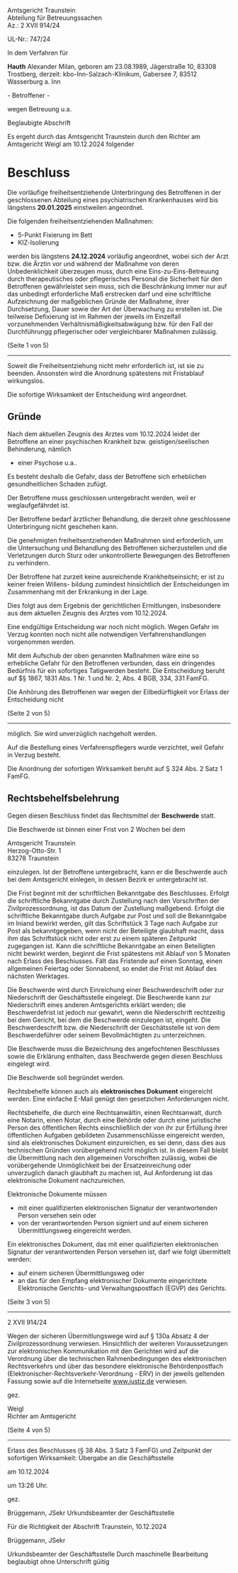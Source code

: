 Amtsgericht Traunstein  
Abteilung für Betreuungssachen  
Az.: 2 XVII 914/24

UL-Nr.: 747/24

In dem Verfahren für

**Hauth** Alexander Milan, geboren am 23.08.1989, Jägerstraße 10, 83308 Trostberg, derzeit:
kbo-Inn-Salzach-Klinikum, Gabersee 7, 83512 Wasserburg a. Inn

\- Betroffener -

wegen Betreuung u.a.

Beglaubigte Abschrift

Es ergeht durch das Amtsgericht Traunstein durch den Richter am Amtsgericht Weigl am
10.12.2024 folgender

# Beschluss

Die vorläufige freiheitsentziehende Unterbringung des Betroffenen in der geschlossenen Abteilung
eines psychiatrischen Krankenhauses wird bis längstens **20.01.2025** einstweilen angeordnet.

Die folgenden freiheitsentziehenden Maßnahmen:

- 5-Punkt Fixierung im Bett
- KIZ-lsolierung

werden bis längstens **24.12.2024** vorläufig angeordnet, wobei sich der Arzt bzw. die Ärztin vor
und während der Maßnahme von deren Unbedenklichkeit überzeugen muss, durch eine
Eins-zu-Eins-Betreuung durch therapeutisches oder pflegerisches Personal die Sicherheit für
den Betroffenen gewährleistet sein muss, sich die Beschränkung immer nur auf das unbedingt
erforderliche Maß erstrecken darf und eine schriftliche Aufzeichnung der maßgeblichen Gründe
der Maßnahme, ihrer Durchsetzung, Dauer sowie der Art der Überwachung zu erstellen ist. Die
teilweise Defixierung ist im Rahmen der jeweils im Einzelfall vorzunehmenden Verhältnismäßigkeitsabwägung bzw. für den Fall der Durchführungg pflegerischer oder vergleichbarer Maßnahmen zulässig.

(Seite 1 von 5)

----

Soweit die Freiheitsentziehung nicht mehr erforderlich ist, ist sie zu beenden. Ansonsten wird die Anordnung spätestens mit Fristablauf wirkungslos.

Die sofortige Wirksamkeit der Entscheidung wird angeordnet.

## Gründe

Nach dem aktuellen Zeugnis des Arztes vom 10.12.2024 leidet der Betroffene an einer psychischen Krankheit bzw. geistigen/seelischen Behinderung, nämlich

- einer Psychose u.a..

Es besteht deshalb die Gefahr, dass der Betroffene sich erheblichen gesundheitlichen Schaden zufügt.

<!--
suizidgefahr und schutzhaft.
aber ich habe ein recht auf suizid.
ärzte dürfen nicht
mich zwingen zum weiterleben.
-->

Der Betroffene muss geschlossen untergebracht werden, weil er weglaufgefährdet ist.

Der Betroffene bedarf ärztlicher Behandlung, die derzeit ohne geschlossene Unterbringung nicht
geschehen kann.

Die genehmigten freiheitsentziehenden Maßnahmen sind erforderlich, um die Untersuchung und
Behandlung des Betroffenen sicherzustellen und die Verletzungen durch Sturz oder unkontrollierte Bewegungen des Betroffenen zu verhindern.

Der Betroffene hat zurzeit keine ausreichende Krankheitseinsicht; er ist zu keiner freien Willens-
bildung zumindest hinsichtlich der Entscheidungen im Zusammenhang mit der Erkrankung in der Lage.

Dies folgt aus dem Ergebnis der gerichtlichen Ermitlungen, insbesondere aus dem aktuellen
Zeugnis des Arztes vom 10.12.2024.

<!--
2024-12-10.10-00.antrag-unterbringung.md
-->

Eine endgültige Entscheidung war noch nicht möglich. Wegen Gefahr im Verzug konnten noch
nicht alle notwendigen Verfahrenshandlungen vorgenommen werden.

<!--
Gefahr im Verzug...
damit kann man alles "begründen".
-->

Mit dem Aufschub der oben genannten Maßnahmen wäre eine so erhebliche Gefahr für den Betroffenen verbunden, dass ein dringendes Bedürfnis für ein sofortiges Tatigwerden besteht.
Die Entscheidung beruht auf $§ 1867, 1831 Abs. 1 Nr. 1 und Nr. 2, Abs. 4 BGB, 334, 331 FamFG.

Die Anhörung des Betroffenen war wegen der Eilbedürftigkeit vor Erlass der Entscheidung nicht

(Seite 2 von 5)

----

möglich. Sie wird unverzüglich nachgeholt werden.

Auf die Bestellung eines Verfahrenspflegers wurde verzichtet, weil Gefahr in Verzug besteht.

Die Anordnung der sofortigen Wirksamkeit beruht auf Ş 324 Abs. 2 Satz 1 FamFG.

## Rechtsbehelfsbelehrung

Gegen diesen Beschluss findet das Rechtsmittel der **Beschwerde** statt.

Die Beschwerde ist binnen einer Frist von 2 Wochen bei dem

Amtsgericht Traunstein  
Herzog-Otto-Str. 1  
83278 Traunstein

einzulegen. Ist der Betroffene untergebracht, kann er die Beschwerde auch bei dem Amtsgericht einlegen, in
dessen Bezirk er untergebracht ist.

Die Frist beginnt mit der schriftlichen Bekanntgabe des Beschlusses. Erfolgt die schriftliche Bekanntgabe
durch Zustellung nach den Vorschriften der Zivilprozessordnung, ist das Datum der Zustellung maßgebend.
Erfolgt die schriftliche Bekanntgabe durch Aufgabe zur Post und soll die Bekanntgabe im Iniand bewirkt werden, gilt das Schriftstück 3 Tage nach Aufgabe zur Post als bekanntgegeben, wenn nicht der Beteiligte
glaubhaft macht, dass ihm das Schriftstück nicht oder erst zu einem späteren Zeitpunkt zugegangen ist.
Kann die schriftliche Bekanntgabe an einen Beteiligten nicht bewirkt werden, beginnt die Frist spätestens mit
Ablauf von 5 Monaten nach Erlass des Beschiusses. Fält das Fristende auf einen Sonntag, einen allgemeinen Feiertag oder Sonnabend, so endet die Frist mit Ablauf des nächsten Werktages.

Die Beschwerde wird durch Einreichung einer Beschwerdeschrift oder zur Niederschrift der Geschäftsstelle
eingelegt. Die Beschwerde kann zur Niederschrift eines anderen Amtsgerichts erklärt werden; die Beschwerdefrist ist jedoch nur gewahrt, wenn die Niederschrift rechtzeitig bei dem Gericht, bei dem die Beschwerde
einzulegen ist, eingeht. Die Beschwerdeschrift bzw. die Niederschrift der Geschätsstelle ist von dem Beschwerdeführer oder seinem Bevollmächtigten zu unterzeichnen.

Die Beschwerde muss die Bezeichnung des angefochtenen Beschlusses sowie die Erklärung enthalten,
dass Beschwerde gegen diesen Beschluss eingelegt wird.

Die Beschwerde soll begründet werden.

Rechtsbehelfe können auch als **elektronisches Dokument** eingereicht werden. Eine einfache E-Mail genügt
den gesetzichen Anforderungen nicht.

Rechtsbehelfe, die durch eine Rechtsanwältin, einen Rechtsanwalt, durch eine Notarin, einen Notar, durch eine Behörde oder durch eine juristische Person des öffentlichen Rechts einschließlich der von ihr zur Erfüllung
ihrer öffentlichen Aufgaben gebildeten Zusammenschlüsse eingereicht werden, sind als elektronisches Dokument einzureichen, es sei denn, dass dies aus technischen Gründen vorübergehend nicht möglich ist. In
diesem Fall bleibt die Übermittlung nach den allgemeinen Vorschriften zulässig, wobei die vorübergehende
Unmöglichkeit bei der Ersatzeinreichung oder unverzuglich danach glaubhaft zu machen ist, Aul Anforderung
ist das elektronische Dokument nachzureichen.

Elektronische Dokumente müssen

- mit einer qualifizierten elektronischen Signatur der verantwortenden Person versehen sein oder
- von der verantwortenden Person signiert und auf einem sicheren Ubermittlungsweg eingereicht werden.

Ein elektronisches Dokument, das mit einer qualifizierten elektronischen Signatur der verantwortenden Person versehen ist, darf wie folgt übermittelt werden:

- auf einem sicheren Übermittlungsweg oder
- an das für den Empfang elektronischer Dokumente eingerichtete Elektronische Gerichts- und Verwaltungspostfach (EGVP) des Gerichts.

(Seite 3 von 5)

----

2 XVII 914/24

Wegen der sicheren Übermitlungswege wird auf § 130a Absatz 4 der Zivilprozessordnung verwiesen. Hinsichtlich der weiteren Voraussetzungen zur elektronischen Kommunikation mit den Gerichten wird auf die
Verordnung über die technischen Rahmenbedingungen des elektronischen Rechtsverkehrs und über das besondere elektronische Behördenpostfach (Elektronischer-Rechtsverkehr-Verordnung - ERV) in der jeweils
geltenden Fassung sowie auf die Internetseite www.justiz.de verwiesen.

gez.

Weigl  
Richter am Amtsgericht

(Seite 4 von 5)

----

Erlass des Beschlusses (§ 38 Abs. 3 Satz 3 FamFG)
und Zeitpunkt der sofortigen Wirksamkeit:
Übergabe an die Geschäftsstelle

am 10.12.2024

um 13:26 Uhr.

gez.

Brüggemann, JSekr
Urkundsbeamter der Geschäftsstelle

Für die Richtigkeit der Abschrift
Traunstein, 10.12.2024

Brüggemann, JSekr

Urkundsbeamter der Geschäftsstelle
Durch maschinelle Bearbeitung beglaubigt
ohne Unterschrift güitig